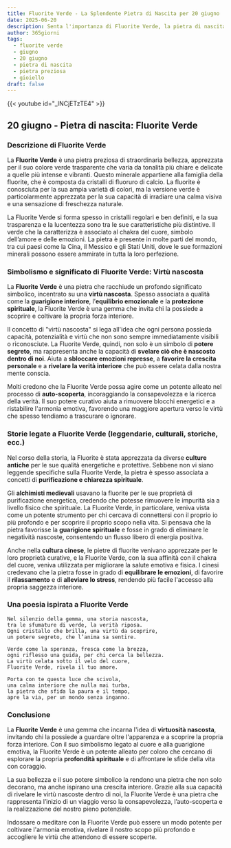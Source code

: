 ```yaml
---
title: Fluorite Verde - La Splendente Pietra di Nascita per 20 giugno
date: 2025-06-20
description: Senta l'importanza di Fluorite Verde, la pietra di nascita di 20 giugno che simboleggia Virtù nascosta. Lasci che la sua bellezza e il suo significato illuminino la sua giornata.
author: 365giorni
tags:
  - fluorite verde
  - giugno
  - 20 giugno
  - pietra di nascita
  - pietra preziosa
  - gioiello
draft: false
---
```


{{< youtube id="_lNCjETzTE4" >}}

## 20 giugno - Pietra di nascita: Fluorite Verde

### Descrizione di Fluorite Verde

La **Fluorite Verde** è una pietra preziosa di straordinaria bellezza, apprezzata per il suo colore verde trasparente che varia da tonalità più chiare e delicate a quelle più intense e vibranti. Questo minerale appartiene alla famiglia della fluorite, che è composta da cristalli di fluoruro di calcio. La fluorite è conosciuta per la sua ampia varietà di colori, ma la versione verde è particolarmente apprezzata per la sua capacità di irradiare una calma visiva e una sensazione di freschezza naturale.

La Fluorite Verde si forma spesso in cristalli regolari e ben definiti, e la sua trasparenza e la lucentezza sono tra le sue caratteristiche più distintive. Il verde che la caratterizza è associato al chakra del cuore, simbolo dell’amore e delle emozioni. La pietra è presente in molte parti del mondo, tra cui paesi come la Cina, il Messico e gli Stati Uniti, dove le sue formazioni minerali possono essere ammirate in tutta la loro perfezione.

### Simbolismo e significato di Fluorite Verde: Virtù nascosta

La **Fluorite Verde** è una pietra che racchiude un profondo significato simbolico, incentrato su una **virtù nascosta**. Spesso associata a qualità come la **guarigione interiore**, l’**equilibrio emozionale** e la **protezione spirituale**, la Fluorite Verde è una gemma che invita chi la possiede a scoprire e coltivare la propria forza interiore.

Il concetto di "virtù nascosta" si lega all'idea che ogni persona possieda capacità, potenzialità e virtù che non sono sempre immediatamente visibili o riconosciute. La Fluorite Verde, quindi, non solo è un simbolo di **potere segreto**, ma rappresenta anche la capacità di **svelare ciò che è nascosto dentro di noi**. Aiuta a **sbloccare emozioni represse**, a **favorire la crescita personale** e a **rivelare la verità interiore** che può essere celata dalla nostra mente conscia.

Molti credono che la Fluorite Verde possa agire come un potente alleato nel processo di **auto-scoperta**, incoraggiando la consapevolezza e la ricerca della verità. Il suo potere curativo aiuta a rimuovere blocchi energetici e a ristabilire l'armonia emotiva, favorendo una maggiore apertura verso le virtù che spesso tendiamo a trascurare o ignorare.

### Storie legate a Fluorite Verde (leggendarie, culturali, storiche, ecc.)

Nel corso della storia, la Fluorite è stata apprezzata da diverse **culture antiche** per le sue qualità energetiche e protettive. Sebbene non vi siano leggende specifiche sulla Fluorite Verde, la pietra è spesso associata a concetti di **purificazione e chiarezza spirituale**.

Gli **alchimisti medievali** usavano la fluorite per le sue proprietà di purificazione energetica, credendo che potesse rimuovere le impurità sia a livello fisico che spirituale. La Fluorite Verde, in particolare, veniva vista come un potente strumento per chi cercava di connettersi con il proprio io più profondo e per scoprire il proprio scopo nella vita. Si pensava che la pietra favorisse la **guarigione spirituale** e fosse in grado di eliminare le negatività nascoste, consentendo un flusso libero di energia positiva.

Anche nella **cultura cinese**, le pietre di fluorite venivano apprezzate per le loro proprietà curative, e la Fluorite Verde, con la sua affinità con il chakra del cuore, veniva utilizzata per migliorare la salute emotiva e fisica. I cinesi credevano che la pietra fosse in grado di **equilibrare le emozioni**, di favorire il **rilassamento** e di **alleviare lo stress**, rendendo più facile l'accesso alla propria saggezza interiore.

### Una poesia ispirata a Fluorite Verde

```
Nel silenzio della gemma, una storia nascosta,
tra le sfumature di verde, la verità riposa.
Ogni cristallo che brilla, una virtù da scoprire,
un potere segreto, che l’anima sa sentire.

Verde come la speranza, fresca come la brezza,
ogni riflesso una guida, per chi cerca la bellezza.
La virtù celata sotto il velo del cuore,
Fluorite Verde, rivela il tuo amore.

Porta con te questa luce che scivola,
una calma interiore che nulla mai turba,
la pietra che sfida la paura e il tempo,
apre la via, per un mondo senza inganno.
```

### Conclusione

La **Fluorite Verde** è una gemma che incarna l'idea di **virtuosità nascosta**, invitando chi la possiede a guardare oltre l'apparenza e a scoprire la propria forza interiore. Con il suo simbolismo legato al cuore e alla guarigione emotiva, la Fluorite Verde è un potente alleato per coloro che cercano di esplorare la propria **profondità spirituale** e di affrontare le sfide della vita con coraggio.

La sua bellezza e il suo potere simbolico la rendono una pietra che non solo decorano, ma anche ispirano una crescita interiore. Grazie alla sua capacità di rivelare le virtù nascoste dentro di noi, la Fluorite Verde è una pietra che rappresenta l’inizio di un viaggio verso la consapevolezza, l’auto-scoperta e la realizzazione del nostro pieno potenziale.

Indossare o meditare con la Fluorite Verde può essere un modo potente per coltivare l'armonia emotiva, rivelare il nostro scopo più profondo e accogliere le virtù che attendono di essere scoperte.